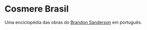 # Cosmere Brasil
Uma enciclopédia das obras do [Brandon Sanderson](https://pt.wikipedia.org/wiki/Brandon_Sanderson) em português.